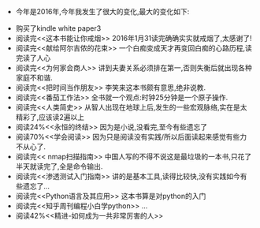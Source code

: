 + 今年是2016年,今年我发生了很大的变化,最大的变化如下:
- 购买了kindle white paper3 
- 阅读完<<这本书能让你戒烟>>  2016年1月31读完确确实实就戒烟了,太感谢了!
- 阅读完<<献给阿尔吉侬的花束>>  一个白痴变成天才再变回白痴的心路历程,读完读了人心
- 阅读完<<为何家会商人>>  讲到夫妻关系必须排在第一,否则失衡后就出现各种家庭不和谐.
- 阅读完<<把时间当作朋友>> 李笑来这本书颇有意思,绝非说教.
- 阅读完<<番茄工作法>> 全书就一个观点:时钟25分钟是一个原子操作.
- 阅读完<<人类简史>>  从智人出现在地球上后,发生的一些宏观脉络,实在是太精彩了,应该读2遍以上
- 阅读24%<<永恒的终结>> 因为是小说,没看完,至今有些遗忘了
- 阅读70%<<学会阅读>> 因为只是阅读没有实践/所以后面读起来感觉有些力不从心了.
- 阅读完<< nmap扫描指南>> 中国人写的不得不说这是最垃圾的一本书,只花了半天就读完了,全是命令输出.
- 阅读完<<渗透测试入门指南>> 讲的是基本工具,读得比较快,没有实践如今有些遗忘了...
- 阅读完<<Python语言及其应用>> 这本书算是对python的入门
- 阅读完<<知乎周刊编程小白学python>> ...
- 阅读42%<<精进-如何成为一共非常厉害的人>>


